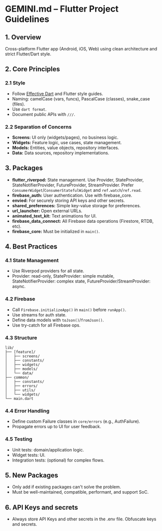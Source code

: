 # GEMINI.md – Flutter Project Guidelines

## 1. Overview
Cross-platform Flutter app (Android, iOS, Web) using clean architecture and strict Flutter/Dart style.

## 2. Core Principles

### 2.1 Style
- Follow [Effective Dart](https://dart.dev/guides/language/effective-dart) and Flutter style guides.
- Naming: camelCase (vars, funcs), PascalCase (classes), snake_case (files).
- Use `dart format`.
- Document public APIs with `///`.

### 2.2 Separation of Concerns
- **Screens:** UI only (widgets/pages), no business logic.
- **Widgets:** Feature logic, use cases, state management.
- **Models:** Entities, value objects, repository interfaces.
- **Data:** Data sources, repository implementations.

## 3. Packages

- **flutter_riverpod:** State management. Use Provider, StateProvider, StateNotifierProvider, FutureProvider, StreamProvider. Prefer `ConsumerWidget`/`ConsumerStatefulWidget` and `ref.watch`/`ref.read`.
- **firebase_auth:** User authentication. Use with firebase_core.
- **envied:** For securely storing API keys and other secrets.
- **shared_preferences:** Simple key-value storage for preferences.
- **url_launcher:** Open external URLs.
- **animated_text_kit:** Text animations for UI.
- **firebase_data_connect:** All Firebase data operations (Firestore, RTDB, etc).
- **firebase_core:** Must be initialized in `main()`.

## 4. Best Practices

### 4.1 State Management
- Use Riverpod providers for all state.
- Provider: read-only, StateProvider: simple mutable, StateNotifierProvider: complex state, FutureProvider/StreamProvider: async.

### 4.2 Firebase
- Call `Firebase.initializeApp()` in `main()` before `runApp()`.
- Use streams for auth state.
- Define data models with `toJson()`/`fromJson()`.
- Use try-catch for all Firebase ops.

### 4.3 Structure

```
lib/
├── [feature]/
│   ├── screens/
│   ├── constants/
│   ├── widgets/
│   ├── models/
│   └── data/
├── common/
│   ├── constants/
│   ├── errors/
│   ├── utils/
│   └── widgets/
└── main.dart
```

### 4.4 Error Handling
- Define custom Failure classes in `core/errors` (e.g., AuthFailure).
- Propagate errors up to UI for user feedback.

### 4.5 Testing
- Unit tests: domain/application logic.
- Widget tests: UI.
- Integration tests: (optional) for complex flows.

## 5. New Packages
- Only add if existing packages can't solve the problem.
- Must be well-maintained, compatible, performant, and support SoC.

## 6. API Keys and secrets
- Always store API Keys and other secrets in the .env file. Obfuscate keys and secrets.